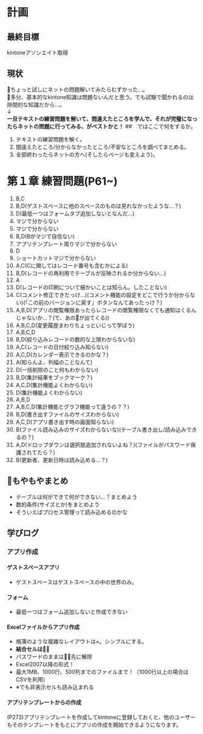 # 計画
## 最終目標
kintoneアソシエイト取得
## 現状
💭ちょっと試しにネットの問題解いてみたらむずかった…。  
💬多分、基本的なkintone知識は問題ないんだと思う。でも試験で聞かれるのは隙間的な知識だから…。  
↓  
**一旦テキストの練習問題を解いて、間違えたところを学んで、それが完璧になったらネットの問題に行ってみる、がベストかと！**
##　ではここで何をするか。
1. テキストの練習問題を解く。
2. 間違えたところ/分からなかったところ/不安なところを調べてまとめる。
3. 全部終わったらネットの方へ(そしたらページも変えよう)。


# 第１章 練習問題(P61~)
1. B,C
2. B,D(ゲストスペースに他のスペースのものは見れなかったような…？)
3. D(最低一つはフォームタブ追加しないとなんだ…)
4. マジで分からない
5. マジで分からない
6. B,D(Bがマジで自信ない)
7. アプリテンプレート周りマジで分からない
8. D
9. ショートカットマジで分からない
10. A,C(Cに関してはレコード番号も含むかによる)
11. B,D(レコードの再利用でテーブルが反映されるか分からない…)
12. A
13. D(レコードの印刷について細かいことは知らん。したことない)
14. C(コメント修正できたっけ…)(コメント機能の設定をどこで行うか分からない)(「この前のバージョンに戻す」ボタンなんてあったっけ？)
15. A,B,D(アプリの閲覧権限あったらレコードの閲覧権限なくても通知はくるんじゃないか…？(で、あの💭が出てくる))
16. A,B,C,D(変更履歴まわりちょっといじって学ぼう)
17. A,B,C,D
18. B,D(絞り込みレコードの数的な上限わからないな)
19. A,C(レコードの日付絞り込み知らない)
20. A,C,D(カレンダー表示できるのかな？)
21. A(知らんよ、列幅のことなんて)
22. D(一括削除のこと何もわからない)
23. B,D(集計結果をブックマーク？)
24. A,C,D(集計機能よくわからない)
25. D(集計機能よくわからない)
26. A,B,D
27. A,B,C,D(集計機能とグラフ機能って違うの？？)
28. B,D(書き出すファイルのサイズわからない)
29. A,C,D(アプリ書き出す時の画面知らない)
30. B(ファイル読み込みのサイズわからないな)(テーブル書き出し/読み込みできるの？)
31. A,D(ドロップダウンは選択肢追加されないよね？)(ファイルがパスワード保護されてたら？)
32. B(更新者、更新日時は読み込める…？)

## 💭もやもやまとめ
- テーブルは何ができて何ができない…？まとめよう
- 数的条件(サイズとか)をまとめよう
- そういえばプロセス管理って読み込めるのかな

## 学びログ
### アプリ作成
#### ゲストスペースアプリ
- ゲストスペースはゲストスペースの中の世界のみ。

#### フォーム
- 最低一つはフォーム追加しないと作成できない

#### Excelファイルからアプリ作成
- 帳簿のような複雑なレイアウトは×。シンプルにする。
- **結合セルは🙅‍♀️**
- パスワードのままは🙅‍♀️先に解除
- Excel2007以降の形式！
- 最大1MB、1000行、500列までのファイルまで！（1000行以上の場合はCSVを利用）
- ※でも非表示セルも読み込まれる

#### アプリテンプレートからの作成
(P273)アプリテンプレートを作成してkintoneに登録しておくと、他のユーザーもそのテンプレートをもとにアプリの作成を開始できるようになります。  


